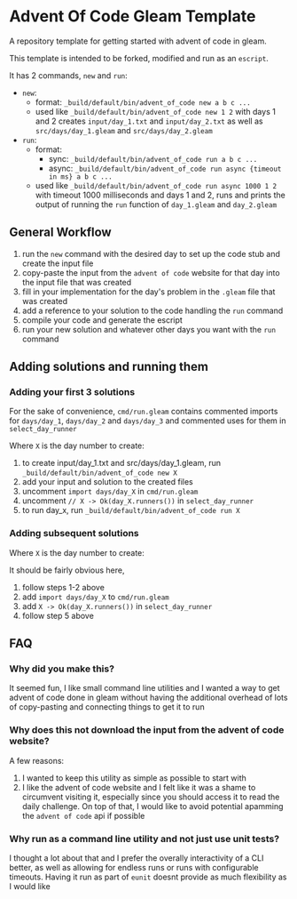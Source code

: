# Advent Of Code Gleam Template

A repository template for getting started with advent of code in gleam.

This template is intended to be forked, modified and run as an `escript`.

It has 2 commands, `new` and `run`:

- `new`:
  - format: `_build/default/bin/advent_of_code new a b c ...`
  - used like `_build/default/bin/advent_of_code new 1 2` with days 1 and 2 creates `input/day_1.txt` and `input/day_2.txt` as well as `src/days/day_1.gleam` and `src/days/day_2.gleam`
- `run`:
  - format:
    - sync: `_build/default/bin/advent_of_code run a b c ...`
    - async: `_build/default/bin/advent_of_code run async {timeout in ms} a b c ...`
  - used like `_build/default/bin/advent_of_code run async 1000 1 2` with timeout 1000 milliseconds and days 1 and 2, runs and prints the output of running the `run` function of `day_1.gleam` and `day_2.gleam`

## General Workflow

1. run the `new` command with the desired day to set up the code stub and create the input file
2. copy-paste the input from the `advent of code` website for that day into the input file that was created
3. fill in your implementation for the day's problem in the `.gleam` file that was created
4. add a reference to your solution to the code handling the `run` command
5. compile your code and generate the escript
6. run your new solution and whatever other days you want with the `run` command

## Adding solutions and running them

### Adding your first 3 solutions

For the sake of convenience,   `cmd/run.gleam` contains commented imports for `days/day_1`, `days/day_2` and `days/day_3` and commented uses for them in  `select_day_runner`

Where `X` is the day number to create:

1. to create input/day_1.txt and src/days/day_1.gleam, run `_build/default/bin/advent_of_code new X`
2. add your input and solution to the created files
3. uncomment `import days/day_X` in `cmd/run.gleam`
4. uncomment  `// X -> Ok(day_X.runners())` in `select_day_runner`
5. to run day_x, run `_build/default/bin/advent_of_code run X`

### Adding subsequent solutions

Where `X` is the day number to create:

It should be fairly obvious here,

1. follow steps 1-2 above
1. add `import days/day_X` to `cmd/run.gleam`
1. add  `X -> Ok(day_X.runners())` in `select_day_runner`
1. follow step 5 above

## FAQ

### Why did you make this?

It seemed fun, I like small command line utilities and I wanted a way to get advent of code done in gleam without having the additional overhead of lots of copy-pasting and connecting things to get it to run

### Why does this not download the input from the advent of code website?

A few reasons:

1. I wanted to keep this utility as simple as possible to start with
2. I like the advent of code website and I felt like it was a shame to circumvent visiting it, especially since you should access it to read the daily challenge. On top of that, I would like to avoid potential apamming the `advent of code` api if possible

### Why run as a command line utility and not just use unit tests?

I thought a lot about that and I prefer the overally interactivity of a CLI better, as well as allowing for endless runs or runs with configurable timeouts. Having it run as part of `eunit` doesnt provide as much flexibility as I would like
